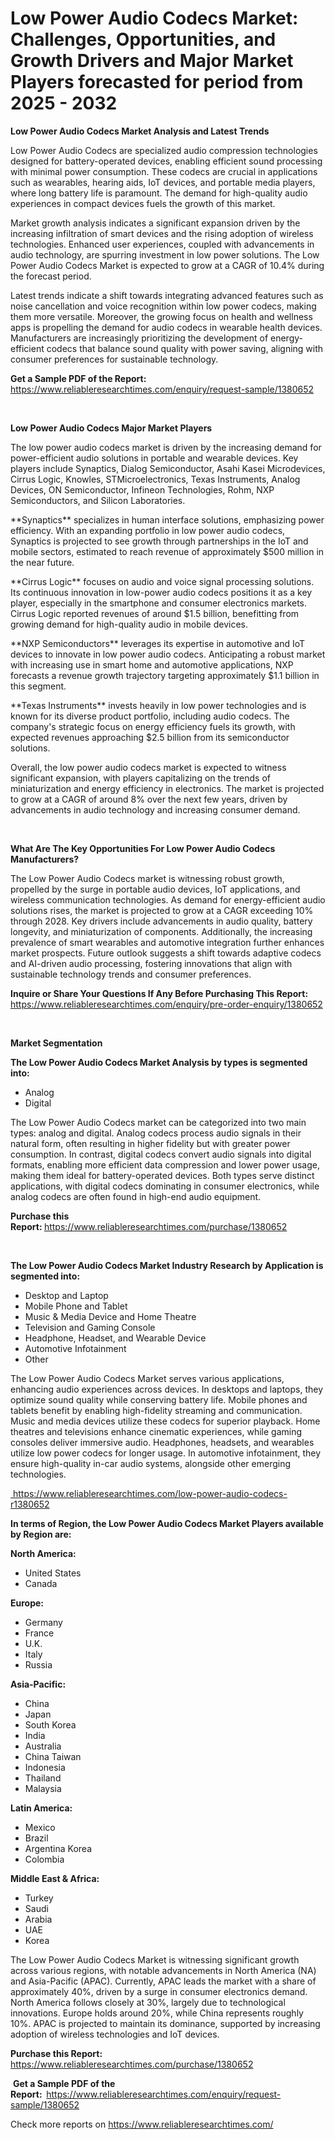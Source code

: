 <p><h1>Low Power Audio Codecs Market: Challenges, Opportunities, and Growth Drivers and Major Market Players forecasted for period from 2025 - 2032</h1></p><p><strong>Low Power Audio Codecs Market Analysis and Latest Trends</strong></p>
<p><p>Low Power Audio Codecs are specialized audio compression technologies designed for battery-operated devices, enabling efficient sound processing with minimal power consumption. These codecs are crucial in applications such as wearables, hearing aids, IoT devices, and portable media players, where long battery life is paramount. The demand for high-quality audio experiences in compact devices fuels the growth of this market. </p><p>Market growth analysis indicates a significant expansion driven by the increasing infiltration of smart devices and the rising adoption of wireless technologies. Enhanced user experiences, coupled with advancements in audio technology, are spurring investment in low power solutions. The Low Power Audio Codecs Market is expected to grow at a CAGR of 10.4% during the forecast period. </p><p>Latest trends indicate a shift towards integrating advanced features such as noise cancellation and voice recognition within low power codecs, making them more versatile. Moreover, the growing focus on health and wellness apps is propelling the demand for audio codecs in wearable health devices. Manufacturers are increasingly prioritizing the development of energy-efficient codecs that balance sound quality with power saving, aligning with consumer preferences for sustainable technology.</p></p>
<p><strong>Get a Sample PDF of the Report:&nbsp;</strong> <a href="https://www.reliableresearchtimes.com/enquiry/request-sample/1380652?utm_campaign=2271&utm_medium=2&utm_source=Github&utm_content=ia&utm_term=11022025&utm_id=low-power-audio-codecs">https://www.reliableresearchtimes.com/enquiry/request-sample/1380652</a></p>
<p>&nbsp;</p>
<p><strong>Low Power Audio Codecs Major Market Players</strong></p>
<p><p>The low power audio codecs market is driven by the increasing demand for power-efficient audio solutions in portable and wearable devices. Key players include Synaptics, Dialog Semiconductor, Asahi Kasei Microdevices, Cirrus Logic, Knowles, STMicroelectronics, Texas Instruments, Analog Devices, ON Semiconductor, Infineon Technologies, Rohm, NXP Semiconductors, and Silicon Laboratories.</p><p>**Synaptics** specializes in human interface solutions, emphasizing power efficiency. With an expanding portfolio in low power audio codecs, Synaptics is projected to see growth through partnerships in the IoT and mobile sectors, estimated to reach revenue of approximately $500 million in the near future.</p><p>**Cirrus Logic** focuses on audio and voice signal processing solutions. Its continuous innovation in low-power audio codecs positions it as a key player, especially in the smartphone and consumer electronics markets. Cirrus Logic reported revenues of around $1.5 billion, benefitting from growing demand for high-quality audio in mobile devices.</p><p>**NXP Semiconductors** leverages its expertise in automotive and IoT devices to innovate in low power audio codecs. Anticipating a robust market with increasing use in smart home and automotive applications, NXP forecasts a revenue growth trajectory targeting approximately $1.1 billion in this segment.</p><p>**Texas Instruments** invests heavily in low power technologies and is known for its diverse product portfolio, including audio codecs. The company's strategic focus on energy efficiency fuels its growth, with expected revenues approaching $2.5 billion from its semiconductor solutions.</p><p>Overall, the low power audio codecs market is expected to witness significant expansion, with players capitalizing on the trends of miniaturization and energy efficiency in electronics. The market is projected to grow at a CAGR of around 8% over the next few years, driven by advancements in audio technology and increasing consumer demand.</p></p>
<p>&nbsp;</p>
<p><strong>What Are The Key Opportunities For Low Power Audio Codecs Manufacturers?</strong></p>
<p><p>The Low Power Audio Codecs market is witnessing robust growth, propelled by the surge in portable audio devices, IoT applications, and wireless communication technologies. As demand for energy-efficient audio solutions rises, the market is projected to grow at a CAGR exceeding 10% through 2028. Key drivers include advancements in audio quality, battery longevity, and miniaturization of components. Additionally, the increasing prevalence of smart wearables and automotive integration further enhances market prospects. Future outlook suggests a shift towards adaptive codecs and AI-driven audio processing, fostering innovations that align with sustainable technology trends and consumer preferences.</p></p>
<p><strong>Inquire or Share Your Questions If Any Before Purchasing This Report:</strong> <a href="https://www.reliableresearchtimes.com/enquiry/pre-order-enquiry/1380652?utm_campaign=2271&utm_medium=2&utm_source=Github&utm_content=ia&utm_term=11022025&utm_id=low-power-audio-codecs">https://www.reliableresearchtimes.com/enquiry/pre-order-enquiry/1380652</a></p>
<p>&nbsp;</p>
<p><strong>Market Segmentation</strong></p>
<p><strong>The Low Power Audio Codecs Market Analysis by types is segmented into:</strong></p>
<p><ul><li>Analog</li><li>Digital</li></ul></p>
<p><p>The Low Power Audio Codecs market can be categorized into two main types: analog and digital. Analog codecs process audio signals in their natural form, often resulting in higher fidelity but with greater power consumption. In contrast, digital codecs convert audio signals into digital formats, enabling more efficient data compression and lower power usage, making them ideal for battery-operated devices. Both types serve distinct applications, with digital codecs dominating in consumer electronics, while analog codecs are often found in high-end audio equipment.</p></p>
<p><strong>Purchase this Report:&nbsp;</strong><a href="https://www.reliableresearchtimes.com/purchase/1380652?utm_campaign=2271&utm_medium=2&utm_source=Github&utm_content=ia&utm_term=11022025&utm_id=low-power-audio-codecs">https://www.reliableresearchtimes.com/purchase/1380652</a></p>
<p>&nbsp;</p>
<p><strong>The Low Power Audio Codecs Market Industry Research by Application is segmented into:</strong></p>
<p><ul><li>Desktop and Laptop</li><li>Mobile Phone and Tablet</li><li>Music & Media Device and Home Theatre</li><li>Television and Gaming Console</li><li>Headphone, Headset, and Wearable Device</li><li>Automotive Infotainment</li><li>Other</li></ul></p>
<p><p>The Low Power Audio Codecs Market serves various applications, enhancing audio experiences across devices. In desktops and laptops, they optimize sound quality while conserving battery life. Mobile phones and tablets benefit by enabling high-fidelity streaming and communication. Music and media devices utilize these codecs for superior playback. Home theatres and televisions enhance cinematic experiences, while gaming consoles deliver immersive audio. Headphones, headsets, and wearables utilize low power codecs for longer usage. In automotive infotainment, they ensure high-quality in-car audio systems, alongside other emerging technologies.</p></p>
<p><a href="https://www.reliableresearchtimes.com/low-power-audio-codecs-r1380652?utm_campaign=2271&utm_medium=2&utm_source=Github&utm_content=ia&utm_term=11022025&utm_id=low-power-audio-codecs">&nbsp;https://www.reliableresearchtimes.com/low-power-audio-codecs-r1380652</a></p>
<p><strong>In terms of Region, the Low Power Audio Codecs Market Players available by Region are:</strong></p>
<p>
    <p> <strong> North America: </strong>
        <ul>
            <li>United States</li>
            <li>Canada</li>
        </ul>
        </p> 
    <p> <strong> Europe: </strong>
        <ul>
            <li>Germany</li>
            <li>France</li>
            <li>U.K.</li>
            <li>Italy</li>
            <li>Russia</li>
        </ul>
        </p> 
    <p> <strong> Asia-Pacific: </strong>
        <ul>
            <li>China</li>
            <li>Japan</li>
            <li>South Korea</li>
            <li>India</li>
            <li>Australia</li>
            <li>China Taiwan</li>
            <li>Indonesia</li>
            <li>Thailand</li>
            <li>Malaysia</li>
        </ul>
        </p> 
    <p> <strong> Latin America: </strong>
        <ul>
            <li>Mexico</li>
            <li>Brazil</li>
            <li>Argentina Korea</li>
            <li>Colombia</li>
        </ul>
        </p> 
    <p> <strong> Middle East & Africa: </strong>
        <ul>
            <li>Turkey</li>
            <li>Saudi</li>
            <li>Arabia</li>
            <li>UAE</li>
            <li>Korea</li>
        </ul>
    </p>
    </p>
<p><p>The Low Power Audio Codecs Market is witnessing significant growth across various regions, with notable advancements in North America (NA) and Asia-Pacific (APAC). Currently, APAC leads the market with a share of approximately 40%, driven by a surge in consumer electronics demand. North America follows closely at 30%, largely due to technological innovations. Europe holds around 20%, while China represents roughly 10%. APAC is projected to maintain its dominance, supported by increasing adoption of wireless technologies and IoT devices.</p></p>
<p><strong>Purchase this Report: </strong><a href="https://www.reliableresearchtimes.com/purchase/1380652?utm_campaign=2271&utm_medium=2&utm_source=Github&utm_content=ia&utm_term=11022025&utm_id=low-power-audio-codecs">https://www.reliableresearchtimes.com/purchase/1380652</a></p>
<p>&nbsp;<strong>Get a Sample PDF of the Report:&nbsp;&nbsp;</strong><a href="https://www.reliableresearchtimes.com/enquiry/request-sample/1380652?utm_campaign=2271&utm_medium=2&utm_source=Github&utm_content=ia&utm_term=11022025&utm_id=low-power-audio-codecs">https://www.reliableresearchtimes.com/enquiry/request-sample/1380652</a></p>
<p><strong></strong></p>
<p>Check more reports on <a href="https://www.reliableresearchtimes.com/?utm_campaign=2271&utm_medium=2&utm_source=Github&utm_content=ia&utm_term=11022025&utm_id=low-power-audio-codecs">https://www.reliableresearchtimes.com/</a></p>